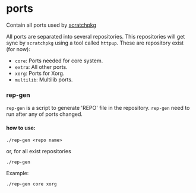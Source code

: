 # ports
Contain all ports used by [scratchpkg](https://github.com/venomlinux/scratchpkg)

All ports are separated into several repositories. This repositories will get sync by `scratchpkg` using a tool called `httpup`.
These are repository exist (for now):

* `core`:  Ports needed for core system.
* `extra`:  All other ports.
* `xorg`:  Ports for Xorg.
* `multilib`: Multilib ports.

### rep-gen

`rep-gen` is a script to generate 'REPO' file in the repository. `rep-gen` need to run after any of ports changed.

#### how to use:

    ./rep-gen <repo name>
    
or, for all exist repositories

    ./rep-gen
    
Example:

    ./rep-gen core xorg
